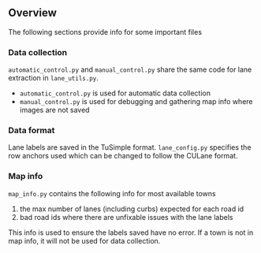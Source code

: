 ## Overview
The following sections provide info for some important files

### Data collection
`automatic_control.py` and `manual_control.py` share the same code for lane extraction in `lane_utils.py`.
- `automatic_control.py` is used for automatic data collection
- `manual_control.py` is used for debugging and gathering map info where images are not saved

### Data format
Lane labels are saved in the TuSimple format. 
`lane_config.py` specifies the row anchors used which can be changed to follow the CULane format.

### Map info
`map_info.py` contains the following info for most available towns
1. the max number of lanes (including curbs) expected for each road id
2. bad road ids where there are unfixable issues with the lane labels

This info is used to ensure the labels saved have no error. 
If a town is not in map info, it will not be used for data collection.
